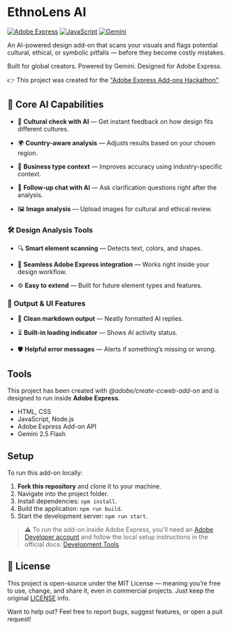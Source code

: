 # EthnoLens AI
[![Adobe Express](https://img.shields.io/badge/platform-Adobe%20Express-purple.svg)](https://express.adobe.com/)
[![JavaScript](https://img.shields.io/badge/language-JavaScript-F7DF1E.svg?logo=javascript&logoColor=black)](https://developer.mozilla.org/en-US/docs/Web/JavaScript)
[![Gemini](https://img.shields.io/badge/AI-Gemini-blueviolet.svg?logo=google)](https://deepmind.google/technologies/gemini/)

An AI-powered design add-on that scans your visuals and flags potential cultural, ethical, or symbolic pitfalls — before they become costly mistakes.

Built for global creators. Powered by Gemini. Designed for Adobe Express.

👉 This project was created for the ["Adobe Express Add-ons Hackathon"](https://devpost.com/software/ethnolens-ai).
 
## 🧠 Core AI Capabilities

- 🧠 **Cultural check with AI** — Get instant feedback on how design fits different cultures.

- 🌍 **Country-aware analysis** — Adjusts results based on your chosen region.

- 🏢 **Business type context** — Improves accuracy using industry-specific context.

- 💬 **Follow-up chat with AI** — Ask clarification questions right after the analysis.

- 🖼️ **Image analysis** — Upload images for cultural and ethical review.

### 🛠️ Design Analysis Tools

- 🔍 **Smart element scanning** — Detects text, colors, and shapes.

- 🔌 **Seamless Adobe Express integration** — Works right inside your design workflow.

- ⚙️ **Easy to extend** — Built for future element types and features.

### 📐 Output & UI Features

- 🧾 **Clean markdown output** — Neatly formatted AI replies.

- ⏳ **Built-in loading indicator** — Shows AI activity status.

- 🛡️ **Helpful error messages** — Alerts if something’s missing or wrong.

## Tools

This project has been created with _@adobe/create-ccweb-add-on_ and is designed to run inside **Adobe Express**.

- HTML, CSS
- JavaScript, Node.js
- Adobe Express Add-on API
- Gemini 2.5 Flash

## Setup

To run this add-on locally:

1. **Fork this repository** and clone it to your machine.
2. Navigate into the project folder.
3. Install dependencies: `npm install`.
4. Build the application: `npm run build`.
5. Start the development server: `npm run start`.

> ⚠️ To run the add-on inside Adobe Express, you’ll need an [Adobe Developer account](https://developer.adobe.com/) and follow the local setup instructions in the official docs: [Development Tools](https://developer.adobe.com/express/add-ons/docs/guides/getting_started/local_development/dev_tooling/).

## 📜 License

This project is open-source under the MIT License — meaning you’re free to use, change, and share it, even in commercial projects. Just keep the original [LICENSE](LICENSE) info.

Want to help out?
Feel free to report bugs, suggest features, or open a pull request!